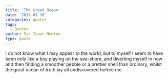 ```yaml
---
title: 'The Great Ocean'
date: '2013-01-10'
categories: quotes
tags:
  - Quotes
author: Sir Isaac Newton
type: quote
---
```


I do not know what I may appear to the world, but to myself I seem to have been only like a boy playing on the sea-shore, and diverting myself in now and then finding a smoother pebble or a prettier shell than ordinary, whilst the great ocean of truth lay all undiscovered before me.
